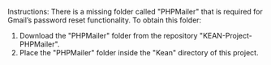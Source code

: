 Instructions:
There is a missing folder called "PHPMailer" that is required for Gmail’s password reset functionality. To obtain this folder:

1. Download the "PHPMailer" folder from the repository "KEAN-Project-PHPMailer".
2. Place the "PHPMailer" folder inside the "Kean" directory of this project.
